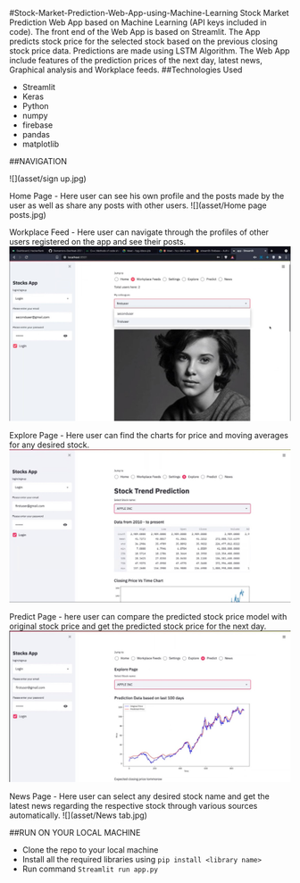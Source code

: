 #Stock-Market-Prediction-Web-App-using-Machine-Learning
Stock Market Prediction Web App based on Machine Learning  (API keys included in code). The front end of the Web App is based on Streamlit. The App predicts stock price for the selected stock based on the previous closing stock price data. Predictions are made using LSTM Algorithm. The Web App include features of the prediction prices of the next day, latest news, Graphical analysis and Workplace feeds. 
##Technologies Used
 - Streamlit
 - Keras
 - Python
 - numpy
 - firebase
 - pandas
 - matplotlib

##NAVIGATION

![](asset/sign up.jpg)

Home Page - Here user can see his own profile and the posts made by the user as well as share any posts with other users.
![](asset/Home page posts.jpg)

Workplace Feed - Here user can navigate through the profiles of other users registered on the app and see their posts.
![](asset/listusers.jpg)

Explore Page - Here user can find the charts for price and moving averages for any desired stock.
![](asset/explore.jpg)

Predict Page - here user can compare the predicted stock price model with original stock price and get the predicted stock price for the next day.
![](asset/predict.jpg)

News Page - Here user can select any desired stock name and get the latest news regarding the respective stock through various sources automatically.
![](asset/News tab.jpg)

##RUN ON YOUR LOCAL MACHINE
 - Clone the repo to your local machine
 - Install all the required libraries using `pip install <library name>`
 - Run command `Streamlit run app.py`
